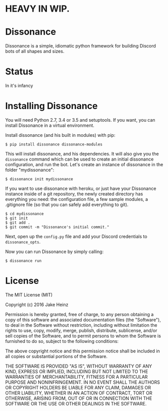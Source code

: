 # HEAVY IN WIP.

# Dissonance

Dissonance is a simple, idiomatic python framework for building Discord bots of all shapes and sizes.

# Status
In it's infancy

# Installing Dissonance

You will need Python 2.7, 3.4 or 3.5 and setuptools. If you want, you can install Dissonance in a virtual environment.

Install dissonance (and his built in modules) with pip:

    $ pip install dissonance dissonance-modules

This will install dissonance, and his dependencies. It will also give you the `dissonance` command which can be used to create
an initial dissonance configuration, and run the bot. Let's create an instance of dissonance in the folder "mydissonance":

    $ dissonance init mydissonance

If you want to use dissonance with heroku, or just have your Dissonance instance inside of a git repository, the newly created
directory has everything you need: the configuration file, a few sample modules, a .gitignore file (so that you can safely add
everything to git).

    $ cd mydissonance
    $ git init
    $ git add .
    $ git commit -m "Dissonance's initial commit."

Next, open up the `config.py` file and add your Discord credentials to `dissonance_opts`.

Now you can run Dissonance by simply calling:

    $ dissonance run


# License

The MIT License (MIT)

Copyright (c) 2016 Jake Heinz

Permission is hereby granted, free of charge, to any person obtaining a copy
of this software and associated documentation files (the "Software"), to deal
in the Software without restriction, including without limitation the rights
to use, copy, modify, merge, publish, distribute, sublicense, and/or sell
copies of the Software, and to permit persons to whom the Software is
furnished to do so, subject to the following conditions:

The above copyright notice and this permission notice shall be included in
all copies or substantial portions of the Software.

THE SOFTWARE IS PROVIDED "AS IS", WITHOUT WARRANTY OF ANY KIND, EXPRESS OR
IMPLIED, INCLUDING BUT NOT LIMITED TO THE WARRANTIES OF MERCHANTABILITY,
FITNESS FOR A PARTICULAR PURPOSE AND NONINFRINGEMENT. IN NO EVENT SHALL THE
AUTHORS OR COPYRIGHT HOLDERS BE LIABLE FOR ANY CLAIM, DAMAGES OR OTHER
LIABILITY, WHETHER IN AN ACTION OF CONTRACT, TORT OR OTHERWISE, ARISING FROM,
OUT OF OR IN CONNECTION WITH THE SOFTWARE OR THE USE OR OTHER DEALINGS IN
THE SOFTWARE.